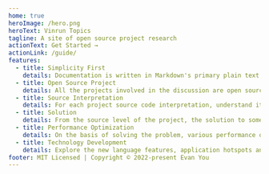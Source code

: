 ```yaml
---
home: true
heroImage: /hero.png
heroText: Vinrun Topics
tagline: A site of open source project research
actionText: Get Started →
actionLink: /guide/
features:
  - title: Simplicity First
    details: Documentation is written in Markdown's primary plain text format, with a clear, easy-to-understand directory structure that helps you understand open source projects in the least concise language possible.
  - title: Open Source Project
    details: All the projects involved in the discussion are open source and can find practical application scenarios.
  - title: Source Interpretation
    details: For each project source code interpretation, understand its development philosophy and development skills.
  - title: Solution
    details: From the source level of the project, the solution to some problems is discussed and applied to the actual scene.
  - title: Performance Optimization
    details: On the basis of solving the problem, various performance optimization is carried out to improve the user experience.
  - title: Technology Development
    details: Explore the new language features, application hotspots and industry trends of the technology points used in the project.
footer: MIT Licensed | Copyright © 2022-present Evan You
---
```

